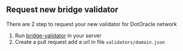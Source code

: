 ## Request new bridge validator
There are 2 step to request your new validator for DotOracle network

1. Run [bridge-validator](https://github.com/dotoracle/bridge-validator) in your server
2. Create a pull request add a url in file `validators/domain.json`
